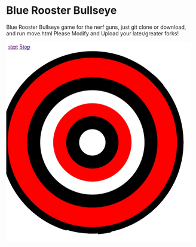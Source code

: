 Blue Rooster Bullseye
============================================================

Blue Rooster Bullseye game for the nerf guns, just git clone or download, and run move.html
Please Modify and Upload your later/greater forks!

![Bullseye](https://github.com/sottenad/BR-bullseye/raw/master/screen.png)